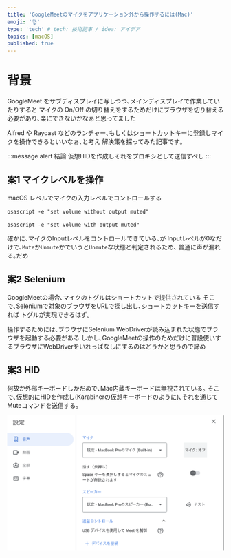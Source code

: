 ```yaml
---
title: 'GoogleMeetのマイクをアプリケーション外から操作するには(Mac)'
emoji: '👌'
type: 'tech' # tech: 技術記事 / idea: アイデア
topics: [macOS]
published: true
---
```


# 背景

GoogleMeet をサブディスプレイに写しつつ､メインディスプレイで作業していたりすると
マイクの On/Off の切り替えをするためだけにブラウザを切り替える必要があり､楽にできないかなぁと思ってました

Alfred や Raycast などのランチャー､もしくはショートカットキーに登録しマイクを操作できるといいなぁ､と考え
解決策を探ってみた記事です｡

:::message alert
結論
仮想HIDを作成しそれをプロキシとして送信すべし
:::

## 案1 マイクレベルを操作

macOS レベルでマイクの入力レベルでコントロールする

```
osascript -e "set volume without output muted"
```
```
osascript -e "set volume with output muted"
```

確かに､マイクのInputレベルをコントロールできている､が
Inputレベルが0なだけで､`Mute`か`Unmute`かでいうと`Unmute`な状態と判定されるため､
普通に声が漏れる｡だめ


## 案2 Selenium
GoogleMeetの場合､マイクのトグルはショートカットで提供されている
そこで､Seleniumで対象のブラウザをURLで探し出し､ショートカットキーを送信すれば
トグルが実現できるはず｡

操作するためには､ブラウザにSelenium WebDriverが読み込まれた状態でブラウザを起動する必要がある
しかし､GoogleMeetの操作のためだけに普段使いするブラウザにWebDriverをいれっぱなしにするのはどうかと思うので諦め

## 案3 HID
何故か外部キーボードしかだめで､Mac内蔵キーボードは無視されている｡
そこで､仮想的にHIDを作成し(Karabinerの仮想キーボードのように)､それを通じてMuteコマンドを送信する｡

![](/images/d5dc7064a1a2e9/hid.png)
